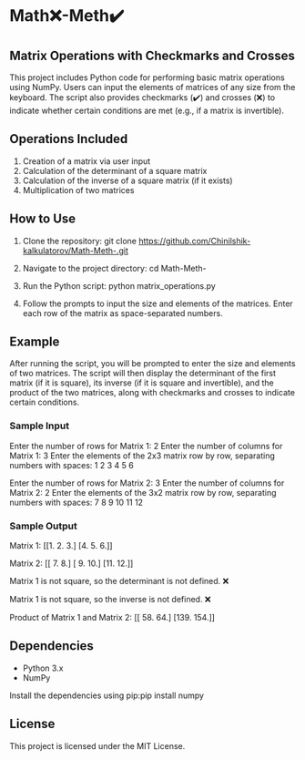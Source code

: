 # Math❌-Meth✔️
## Matrix Operations with Checkmarks and Crosses

This project includes Python code for performing basic matrix operations using NumPy. Users can input the elements of matrices of any size from the keyboard. The script also provides checkmarks (✔️) and crosses (❌) to indicate whether certain conditions are met (e.g., if a matrix is invertible).

## Operations Included

1. Creation of a matrix via user input
2. Calculation of the determinant of a square matrix
3. Calculation of the inverse of a square matrix (if it exists)
4. Multiplication of two matrices

## How to Use

1. Clone the repository:
     git clone https://github.com/Chinilshik-kalkulatorov/Math-Meth-.git
   
2. Navigate to the project directory:
     cd Math-Meth-
   
3. Run the Python script:
     python matrix_operations.py
   
4. Follow the prompts to input the size and elements of the matrices. Enter each row of the matrix as space-separated numbers.

## Example

After running the script, you will be prompted to enter the size and elements of two matrices. The script will then display the determinant of the first matrix (if it is square), its inverse (if it is square and invertible), and the product of the two matrices, along with checkmarks and crosses to indicate certain conditions.

### Sample Input
Enter the number of rows for Matrix 1: 2
Enter the number of columns for Matrix 1: 3
Enter the elements of the 2x3 matrix row by row, separating numbers with spaces:
1 2 3
4 5 6

Enter the number of rows for Matrix 2: 3
Enter the number of columns for Matrix 2: 2
Enter the elements of the 3x2 matrix row by row, separating numbers with spaces:
7 8
9 10
11 12

### Sample Output
Matrix 1:
[[1. 2. 3.]
 [4. 5. 6.]]

Matrix 2:
[[ 7.  8.]
 [ 9. 10.]
 [11. 12.]]

Matrix 1 is not square, so the determinant is not defined. ❌

Matrix 1 is not square, so the inverse is not defined. ❌

Product of Matrix 1 and Matrix 2:
[[ 58.  64.]
 [139. 154.]]

## Dependencies

- Python 3.x
- NumPy

Install the dependencies using pip:pip install numpy

## License

This project is licensed under the MIT License.
